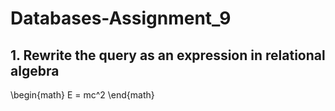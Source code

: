 # Databases-Assignment_9
## 1. Rewrite the query as an expression in relational algebra
\begin{math}
E = mc^2
\end{math}
